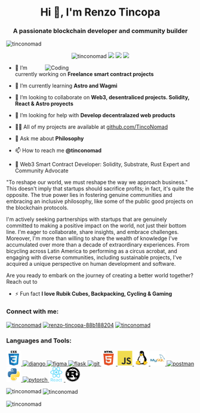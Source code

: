 <h1 align="center">Hi 👋, I'm Renzo Tincopa</h1>
<h3 align="center">A passionate blockchain developer and community builder</h3>

<p align="left"> <img src="https://komarev.com/ghpvc/?username=tinconomad&label=Profile%20views&color=0e75b6&style=flat" alt="tinconomad" /> </p>

<div align="center"> 
  <p>
    <a><img src="https://img.shields.io/twitter/follow/tinconomad?logo=twitter&style=for-the-badge" alt="tinconomad" /></a>
    <a href="https://www.linkedin.com/in/tinconomad"><img src="https://img.shields.io/badge/LinkedIn-blue?logo=LinkedIn&logoColor=white"/></a>
    <a href="https://www.instagram.com/tinconomad/"><img src="https://img.shields.io/badge/Instagram-red?logo=Instagram&logoColor=white"/></a>
    <a href="https://twitter.com/tinconomad"><img src="https://img.shields.io/badge/Twitter-skyblue?logo=Twitter&logoColor=white"/></a>
  </p>
</div>

<img align="right" alt="Coding" width="400" src="https://i.pinimg.com/originals/ef/eb/33/efeb3364c2b064c794c4f876075c4c5a.gif">

- 🔭 I’m currently working on **Freelance smart contract projects**

- 🌱 I’m currently learning **Astro and Wagmi**

- 👯 I’m looking to collaborate on **Web3, desentraliced projects. Solidity, React & Astro proyects**

- 🤝 I’m looking for help with **Develop decentralazed web products**

- 👨‍💻 All of my projects are available at [github.com/TincoNomad](github.com/TincoNomad)

- 💬 Ask me about **Philosophy**

- 📫 How to reach me **@tinconomad**

- 📄 Web3 Smart Contract Developer: Solidity, Substrate, Rust Expert and Community Advocate

"To reshape our world, we must reshape the way we approach business." This doesn't imply that startups should sacrifice profits; in fact, it's quite the opposite. The true power lies in fostering genuine communities and embracing an inclusive philosophy, like some of the public good projects on the blockchain protocols.

I'm actively seeking partnerships with startups that are genuinely committed to making a positive impact on the world, not just their bottom line. I'm eager to collaborate, share insights, and embrace challenges. Moreover, I'm more than willing to share the wealth of knowledge I've accumulated over more than a decade of extraordinary experiences. From bicycling across Latin America to performing as a circus acrobat, and engaging with diverse communities, including sustainable projects, I've acquired a unique perspective on human development and software.

Are you ready to embark on the journey of creating a better world together? Reach out to

- ⚡ Fun fact **I love Rubik Cubes, Backpacking, Cycling & Gaming**

<h3 align="left">Connect with me:</h3>
<p align="left">
<a href="https://twitter.com/tinconomad" target="blank"><img align="center" src="https://raw.githubusercontent.com/rahuldkjain/github-profile-readme-generator/master/src/images/icons/Social/twitter.svg" alt="tinconomad" height="30" width="40" /></a>
<a href="https://linkedin.com/in/renzo-tincopa-88b188204" target="blank"><img align="center" src="https://raw.githubusercontent.com/rahuldkjain/github-profile-readme-generator/master/src/images/icons/Social/linked-in-alt.svg" alt="renzo-tincopa-88b188204" height="30" width="40" /></a>
<a href="https://instagram.com/tinconomad" target="blank"><img align="center" src="https://raw.githubusercontent.com/rahuldkjain/github-profile-readme-generator/master/src/images/icons/Social/instagram.svg" alt="tinconomad" height="30" width="40" /></a>
</p>

<h3 align="left">Languages and Tools:</h3>
<p align="left"> <a href="https://www.w3schools.com/css/" target="_blank" rel="noreferrer"> <img src="https://raw.githubusercontent.com/devicons/devicon/master/icons/css3/css3-original-wordmark.svg" alt="css3" width="40" height="40"/> </a> <a href="https://www.djangoproject.com/" target="_blank" rel="noreferrer"> <img src="https://cdn.worldvectorlogo.com/logos/django.svg" alt="django" width="40" height="40"/> </a> <a href="https://www.figma.com/" target="_blank" rel="noreferrer"> <img src="https://www.vectorlogo.zone/logos/figma/figma-icon.svg" alt="figma" width="40" height="40"/> </a> <a href="https://flask.palletsprojects.com/" target="_blank" rel="noreferrer"> <img src="https://www.vectorlogo.zone/logos/pocoo_flask/pocoo_flask-icon.svg" alt="flask" width="40" height="40"/> </a> <a href="https://git-scm.com/" target="_blank" rel="noreferrer"> <img src="https://www.vectorlogo.zone/logos/git-scm/git-scm-icon.svg" alt="git" width="40" height="40"/> </a> <a href="https://www.w3.org/html/" target="_blank" rel="noreferrer"> <img src="https://raw.githubusercontent.com/devicons/devicon/master/icons/html5/html5-original-wordmark.svg" alt="html5" width="40" height="40"/> </a> <a href="https://developer.mozilla.org/en-US/docs/Web/JavaScript" target="_blank" rel="noreferrer"> <img src="https://raw.githubusercontent.com/devicons/devicon/master/icons/javascript/javascript-original.svg" alt="javascript" width="40" height="40"/> </a> <a href="https://www.linux.org/" target="_blank" rel="noreferrer"> <img src="https://raw.githubusercontent.com/devicons/devicon/master/icons/linux/linux-original.svg" alt="linux" width="40" height="40"/> </a> <a href="https://www.mysql.com/" target="_blank" rel="noreferrer"> <img src="https://raw.githubusercontent.com/devicons/devicon/master/icons/mysql/mysql-original-wordmark.svg" alt="mysql" width="40" height="40"/> </a> <a href="https://postman.com" target="_blank" rel="noreferrer"> <img src="https://www.vectorlogo.zone/logos/getpostman/getpostman-icon.svg" alt="postman" width="40" height="40"/> </a> <a href="https://www.python.org" target="_blank" rel="noreferrer"> <img src="https://raw.githubusercontent.com/devicons/devicon/master/icons/python/python-original.svg" alt="python" width="40" height="40"/> </a> <a href="https://pytorch.org/" target="_blank" rel="noreferrer"> <img src="https://www.vectorlogo.zone/logos/pytorch/pytorch-icon.svg" alt="pytorch" width="40" height="40"/> </a> <a href="https://reactjs.org/" target="_blank" rel="noreferrer"> <img src="https://raw.githubusercontent.com/devicons/devicon/master/icons/react/react-original-wordmark.svg" alt="react" width="40" height="40"/> </a> <a href="https://www.rust-lang.org" target="_blank" rel="noreferrer"> <img src="https://raw.githubusercontent.com/devicons/devicon/master/icons/rust/rust-plain.svg" alt="rust" width="40" height="40"/> </a> </p>

<p><img align="left" src="https://github-readme-stats.vercel.app/api/top-langs?username=tinconomad&show_icons=true&locale=en&layout=compact" alt="tinconomad" /></p>

<p>&nbsp;<img align="center" src="https://github-readme-stats.vercel.app/api?username=tinconomad&show_icons=true&locale=en" alt="tinconomad" /></p>

<p><img align="center" src="https://github-readme-streak-stats.herokuapp.com/?user=tinconomad&" alt="tinconomad" /></p>
